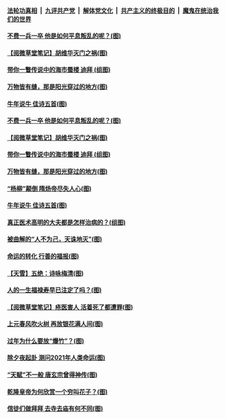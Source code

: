 

####  [法轮功真相](../../../../basic/blob/master/README.md?t=02201131) &nbsp;|&nbsp; [九评共产党](../../../../9ping.md/blob/master/README.md?t=02201131) &nbsp;|&nbsp; [解体党文化](../../../../jtdwh.md/blob/master/README.md?t=02201131)  &nbsp;|&nbsp; [共产主义的终极目的](../../../../gczydzjmd.md/blob/master/README.md?t=02201131) &nbsp;|&nbsp; [魔鬼在统治我们的世界](../../../../mgztzwmdsj.md/blob/master/README.md?t=02201131) 

#### [不费一兵一卒 他是如何平息叛乱的呢？(图)](../pages/p7/962893.md?t=02201131) 


#### [【阅微草堂笔记】胡维华灭门之祸(图)](../pages/p7/956889.md?t=02201131) 

#### [带你一瞥传说中的海市蜃楼 迪拜 (组图)](../pages/p7/962494.md?t=02201131) 

#### [万物皆有缝，那是阳光穿过的地方(图)](../pages/p7/962851.md?t=02201131) 

#### [牛年说牛 佳诗五首(图)](../pages/p7/962682.md?t=02201131) 

#### [不费一兵一卒 他是如何平息叛乱的呢？(图)](../pages/p7/962893.md?t=02201131) 


#### [【阅微草堂笔记】胡维华灭门之祸(图)](../pages/p7/956889.md?t=02201131) 

#### [带你一瞥传说中的海市蜃楼 迪拜 (组图)](../pages/p7/962494.md?t=02201131) 

#### [万物皆有缝，那是阳光穿过的地方(图)](../pages/p7/962851.md?t=02201131) 

#### [“杨柳”颠倒 隋炀帝尽失人心(图)](../pages/p7/962663.md?t=02201131) 

#### [牛年说牛 佳诗五首(图)](../pages/p7/962682.md?t=02201131) 

#### [真正医术高明的大夫都是怎样治病的？(组图)](../pages/p7/962567.md?t=02201131) 

#### [被曲解的“人不为己，天诛地灭”(图)](../pages/p7/962489.md?t=02201131) 

#### [命运的转化 行善的福报(图)](../pages/p7/962390.md?t=02201131) 

#### [【天雪】五绝：诗咏梅清(图)](../pages/p7/962776.md?t=02201131) 

#### [人的一生福禄寿早已注定了吗？(图)](../pages/p7/962484.md?t=02201131) 


#### [【阅微草堂笔记】疮医害人 活着死了都遭罪(图)](../pages/p7/956888.md?t=02201131) 

#### [上元春风吹火树 再放银花满人间(图)](../pages/p7/961320.md?t=02201131) 

#### [过年为什么要放“爆竹”？(图)](../pages/p7/962456.md?t=02201131) 

#### [除夕夜起卦 测问2021年人类命运(图)](../pages/p7/962396.md?t=02201131) 

#### [“天赋”不一般 唐玄宗曾得神传(图)](../pages/p7/962379.md?t=02201131) 

#### [乾隆皇帝为何欣赏一个穷叫花子？(图)](../pages/p7/962295.md?t=02201131) 

#### [信徒们做拜拜 去寺去庙有何不同(图)](../pages/p7/962323.md?t=02201131) 

